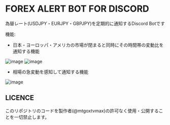 # FOREX ALERT BOT FOR DISCORD

為替レート(USDJPY・EURJPY・GBPJPY)を定期的に通知するDiscord Botです

機能: 



  - 日本・ヨーロッパ・アメリカの市場が閉まると同時にその時間帯の変動比を通知する機能

![image](https://user-images.githubusercontent.com/30610407/111452320-beeb6580-8755-11eb-97ad-750f6596ac09.png)
![image](https://user-images.githubusercontent.com/30610407/111452432-dfb3bb00-8755-11eb-81bf-b3859ace4043.png)

  - 相場の急変動を感知して通知する機能

![image](https://user-images.githubusercontent.com/30610407/111452736-2acdce00-8756-11eb-8e2a-4f2f419368b7.png)

## LICENCE
このリポジトリのコードを製作者(@mtgoxtvmax)の許可なく使用・公開することを一切禁止します。
